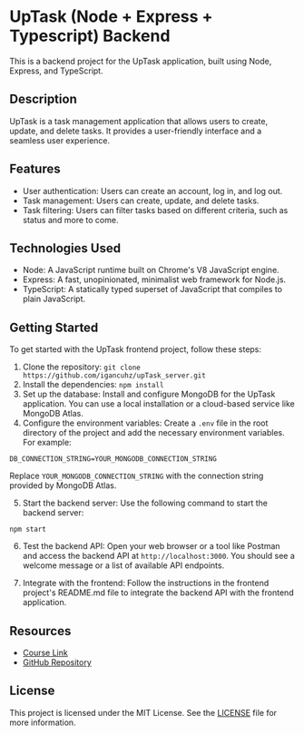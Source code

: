 # UpTask (Node + Express + Typescript) Backend

This is a backend project for the UpTask application, built using Node, Express, and TypeScript.

## Description

UpTask is a task management application that allows users to create, update, and delete tasks. It provides a user-friendly interface and a seamless user experience.

## Features

- User authentication: Users can create an account, log in, and log out.
- Task management: Users can create, update, and delete tasks.
- Task filtering: Users can filter tasks based on different criteria, such as status and more to come.

## Technologies Used

- Node: A JavaScript runtime built on Chrome's V8 JavaScript engine.
- Express: A fast, unopinionated, minimalist web framework for Node.js.
- TypeScript: A statically typed superset of JavaScript that compiles to plain JavaScript.

## Getting Started

To get started with the UpTask frontend project, follow these steps:

1. Clone the repository: `git clone https://github.com/igancuhz/upTask_server.git`
2. Install the dependencies: `npm install`
3. Set up the database: Install and configure MongoDB for the UpTask application. You can use a local installation or a cloud-based service like MongoDB Atlas.
4. Configure the environment variables: Create a `.env` file in the root directory of the project and add the necessary environment variables. For example:

```
DB_CONNECTION_STRING=YOUR_MONGODB_CONNECTION_STRING
```

Replace `YOUR_MONGODB_CONNECTION_STRING` with the connection string provided by MongoDB Atlas.

5. Start the backend server: Use the following command to start the backend server:

```
npm start
```

6. Test the backend API: Open your web browser or a tool like Postman and access the backend API at `http://localhost:3000`. You should see a welcome message or a list of available API endpoints.

7. Integrate with the frontend: Follow the instructions in the frontend project's README.md file to integrate the backend API with the frontend application.

## Resources

- [Course Link](https://www.udemy.com/share/101Wpi3@I5QCMruhuoa7EjaFZPeaKb9ZEojK3-rNxgkVfvseEm6VffxliQMDUV2Y64yxP4a_WQ==/)
- [GitHub Repository](https://github.com/igancuhz/upTask_server)

## License

This project is licensed under the MIT License. See the [LICENSE](LICENSE) file for more information.
